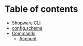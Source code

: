 # Table of contents

* [Shopware CLI](README.md)
* [config.schema](config.schema.md)
* [Commands](commands/README.md)
  * [Account](commands/account.md)
